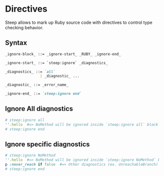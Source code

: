 # Directives

Steep allows to mark up Ruby source code with directives to control type checking behavior.

## Syntax

```markdown
_ignore-block_ ::= _ignore-start_ _RUBY_ _ignore-end_

_ignore-start_ ::= `steep:ignore` _diagnostics_

_diagnostics_ ::= `all`
                | _diagnostic_ ...

_diagnostic_ ::= _error_name_

_ignore-end_ ::= `steep:ignore end`
```

## Ignore All diagnostics

```ruby
# steep:ignore all
''.hello  #=> NoMethod will be ignored inside `steep:ignore all` block
# steep:ignore end
```

## Ignore specific diagnostics

```ruby
# steep:ignore NoMethod
''.hello  #=> NoMethod will be ignored inside `steep:ignore NoMethod` block
p :never_reach if false  #=> Other diagnostics (ex. UnreachableBranch) will be reported
# steep:ignore end
```
